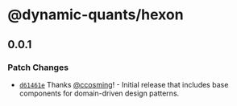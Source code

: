 # @dynamic-quants/hexon

## 0.0.1

### Patch Changes

- [`d61461e`](https://github.com/DynamicQuants/hexon/commit/d61461e896728b9321735e5362035c209619e834) Thanks [@ccosming](https://github.com/ccosming)! - Initial release that includes base components for domain-driven design patterns.
